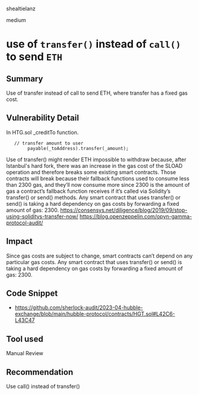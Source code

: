shealtielanz

medium

# use of `transfer()` instead of `call()` to send `ETH`

## Summary
Use of transfer instead of call to send ETH, where transfer has a fixed gas cost.

## Vulnerability Detail
In HTG.sol _creditTo function.
```solidity
   // transfer amount to user
        payable(_toAddress).transfer(_amount);
```
Use of transfer() might render ETH impossible to withdraw because, after Istanbul's hard fork, there was an increase in the gas cost of the SLOAD operation and therefore breaks some existing smart contracts. Those contracts will break because their fallback functions used to consume less than 2300 gas, and they’ll now consume more since 2300 is the amount of gas a contract’s fallback function receives if it’s called via Solidity’s transfer() or send() methods.
Any smart contract that uses transfer() or send() is taking a hard dependency on gas costs by forwarding a fixed amount of gas: 2300.
https://consensys.net/diligence/blog/2019/09/stop-using-soliditys-transfer-now/
https://blog.openzeppelin.com/opyn-gamma-protocol-audit/
## Impact
Since gas costs are subject to change, smart contracts can’t depend on any particular gas costs.
Any smart contract that uses transfer() or send() is taking a hard dependency on gas costs by forwarding a fixed amount of gas: 2300.
## Code Snippet
- https://github.com/sherlock-audit/2023-04-hubble-exchange/blob/main/hubble-protocol/contracts/HGT.sol#L42C6-L43C47
## Tool used

Manual Review

## Recommendation
Use call() instead of transfer()